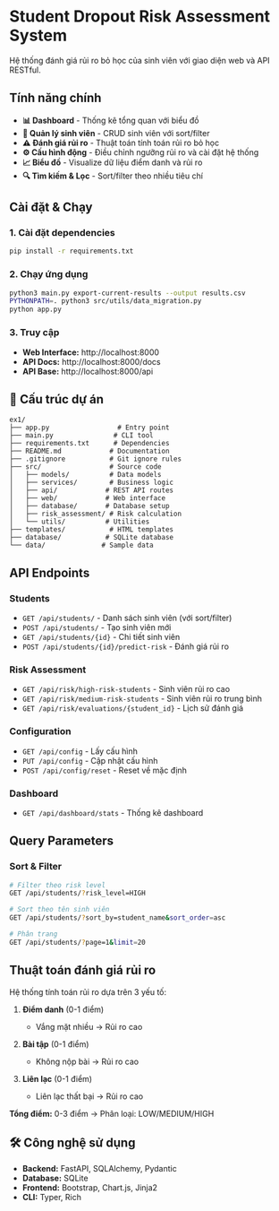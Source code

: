 # Student Dropout Risk Assessment System

Hệ thống đánh giá rủi ro bỏ học của sinh viên với giao diện web và API RESTful.

## Tính năng chính

- **📊 Dashboard** - Thống kê tổng quan với biểu đồ
- **👥 Quản lý sinh viên** - CRUD sinh viên với sort/filter
- **⚠️ Đánh giá rủi ro** - Thuật toán tính toán rủi ro bỏ học
- **⚙️ Cấu hình động** - Điều chỉnh ngưỡng rủi ro và cài đặt hệ thống
- **📈 Biểu đồ** - Visualize dữ liệu điểm danh và rủi ro
- **🔍 Tìm kiếm & Lọc** - Sort/filter theo nhiều tiêu chí

## Cài đặt & Chạy

### 1. Cài đặt dependencies
```bash
pip install -r requirements.txt
```

### 2. Chạy ứng dụng
```bash
python3 main.py export-current-results --output results.csv
PYTHONPATH=. python3 src/utils/data_migration.py
python app.py
```

### 3. Truy cập
- **Web Interface:** http://localhost:8000
- **API Docs:** http://localhost:8000/docs
- **API Base:** http://localhost:8000/api

## 📁 Cấu trúc dự án

```
ex1/
├── app.py                 # Entry point
├── main.py               # CLI tool
├── requirements.txt      # Dependencies
├── README.md            # Documentation
├── .gitignore           # Git ignore rules
├── src/                 # Source code
│   ├── models/          # Data models
│   ├── services/        # Business logic
│   ├── api/            # REST API routes
│   ├── web/            # Web interface
│   ├── database/       # Database setup
│   ├── risk_assessment/ # Risk calculation
│   └── utils/          # Utilities
├── templates/           # HTML templates
├── database/           # SQLite database
└── data/              # Sample data
```

## API Endpoints

### Students
- `GET /api/students/` - Danh sách sinh viên (với sort/filter)
- `POST /api/students/` - Tạo sinh viên mới
- `GET /api/students/{id}` - Chi tiết sinh viên
- `POST /api/students/{id}/predict-risk` - Đánh giá rủi ro

### Risk Assessment
- `GET /api/risk/high-risk-students` - Sinh viên rủi ro cao
- `GET /api/risk/medium-risk-students` - Sinh viên rủi ro trung bình
- `GET /api/risk/evaluations/{student_id}` - Lịch sử đánh giá

### Configuration
- `GET /api/config` - Lấy cấu hình
- `PUT /api/config` - Cập nhật cấu hình
- `POST /api/config/reset` - Reset về mặc định

### Dashboard
- `GET /api/dashboard/stats` - Thống kê dashboard

## Query Parameters

### Sort & Filter
```bash
# Filter theo risk level
GET /api/students/?risk_level=HIGH

# Sort theo tên sinh viên
GET /api/students/?sort_by=student_name&sort_order=asc

# Phân trang
GET /api/students/?page=1&limit=20
```

## Thuật toán đánh giá rủi ro

Hệ thống tính toán rủi ro dựa trên 3 yếu tố:

1. **Điểm danh** (0-1 điểm)
   - Vắng mặt nhiều → Rủi ro cao

2. **Bài tập** (0-1 điểm)  
   - Không nộp bài → Rủi ro cao

3. **Liên lạc** (0-1 điểm)
   - Liên lạc thất bại → Rủi ro cao

**Tổng điểm:** 0-3 điểm → Phân loại: LOW/MEDIUM/HIGH

## 🛠️ Công nghệ sử dụng

- **Backend:** FastAPI, SQLAlchemy, Pydantic
- **Database:** SQLite
- **Frontend:** Bootstrap, Chart.js, Jinja2
- **CLI:** Typer, Rich
